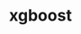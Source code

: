 ---
title: "xgboost"
layout: cache
categories: [package, develop]
meta: {"compilers": ["apple-clang@=16.0.0", "gcc@=13.2.0"], "num_specs": 17, "num_specs_by_stack": {"ml-darwin-aarch64-mps": 4, "ml-linux-aarch64-cpu": 5, "ml-linux-x86_64-cpu": 5, "root": 17}, "oss": ["sequoia", "ubuntu24.04"], "platforms": ["darwin", "linux"], "stacks": ["ml-darwin-aarch64-mps", "ml-linux-aarch64-cpu", "ml-linux-x86_64-cpu", "root"], "targets": ["aarch64", "x86_64_v3"], "versions": ["2.1.1"]}
spec_details: [{"compiler": "apple-clang@=16.0.0", "hash": "3aevbbuzsqknfzkjzluw7hb2dcqc4uzy", "os": "sequoia", "platform": "darwin", "size": "-", "stacks": ["root"], "target": "aarch64", "variants": ["build_system=cmake", "build_type=Release", "~cuda", "generator=ninja", "~ipo", "~nccl", "+openmp"], "versions": ["2.1.1"]}, {"compiler": "gcc@=13.2.0", "hash": "4hsatwvzzxjctx42sjsvlz75kjfms2v6", "os": "ubuntu24.04", "platform": "linux", "size": "-", "stacks": ["ml-linux-x86_64-cpu", "root"], "target": "x86_64_v3", "variants": ["build_system=cmake", "build_type=Release", "~cuda", "generator=ninja", "~ipo", "~nccl", "+openmp"], "versions": ["2.1.1"]}, {"compiler": "gcc@=13.2.0", "hash": "eoab52hskmth3b5bnnumzqnlrotbnpqd", "os": "ubuntu24.04", "platform": "linux", "size": "-", "stacks": ["ml-linux-x86_64-cpu", "root"], "target": "x86_64_v3", "variants": ["build_system=cmake", "build_type=Release", "~cuda", "generator=ninja", "~ipo", "~nccl", "+openmp"], "versions": ["2.1.1"]}, {"compiler": "gcc@=13.2.0", "hash": "fn35dmp7naou7ponh7eaate4giq5vxm3", "os": "ubuntu24.04", "platform": "linux", "size": "-", "stacks": ["ml-linux-aarch64-cpu", "root"], "target": "aarch64", "variants": ["build_system=cmake", "build_type=Release", "~cuda", "generator=ninja", "~ipo", "~nccl", "+openmp"], "versions": ["2.1.1"]}, {"compiler": "gcc@=13.2.0", "hash": "fq2m6e5qdik6ktajt5ifluooglsomwoc", "os": "ubuntu24.04", "platform": "linux", "size": "-", "stacks": ["ml-linux-aarch64-cpu", "root"], "target": "aarch64", "variants": ["build_system=cmake", "build_type=Release", "~cuda", "generator=ninja", "~ipo", "~nccl", "+openmp"], "versions": ["2.1.1"]}, {"compiler": "gcc@=13.2.0", "hash": "fttzbfn4pi3ff2ibbo3zpya26vnru4iy", "os": "ubuntu24.04", "platform": "linux", "size": "-", "stacks": ["ml-linux-x86_64-cpu", "root"], "target": "x86_64_v3", "variants": ["build_system=cmake", "build_type=Release", "~cuda", "generator=ninja", "~ipo", "~nccl", "+openmp"], "versions": ["2.1.1"]}, {"compiler": "apple-clang@=16.0.0", "hash": "fwsemtww4yerq4ai7vvugohgbc67likk", "os": "sequoia", "platform": "darwin", "size": "-", "stacks": ["ml-darwin-aarch64-mps", "root"], "target": "aarch64", "variants": ["build_system=cmake", "build_type=Release", "~cuda", "generator=ninja", "~ipo", "~nccl", "+openmp"], "versions": ["2.1.1"]}, {"compiler": "gcc@=13.2.0", "hash": "gsmevklaptprv3rsqwdph3veg6f5shxn", "os": "ubuntu24.04", "platform": "linux", "size": "-", "stacks": ["ml-linux-aarch64-cpu", "root"], "target": "aarch64", "variants": ["build_system=cmake", "build_type=Release", "~cuda", "generator=ninja", "~ipo", "~nccl", "+openmp"], "versions": ["2.1.1"]}, {"compiler": "gcc@=13.2.0", "hash": "gurcc6w56ks5je5dtid7dgqkhnnz2psm", "os": "ubuntu24.04", "platform": "linux", "size": "-", "stacks": ["ml-linux-x86_64-cpu", "root"], "target": "x86_64_v3", "variants": ["build_system=cmake", "build_type=Release", "~cuda", "generator=ninja", "~ipo", "~nccl", "+openmp"], "versions": ["2.1.1"]}, {"compiler": "gcc@=13.2.0", "hash": "kyx32e6wengzcyeyllpush4lla76unw6", "os": "ubuntu24.04", "platform": "linux", "size": "-", "stacks": ["ml-linux-aarch64-cpu", "root"], "target": "aarch64", "variants": ["build_system=cmake", "build_type=Release", "~cuda", "generator=ninja", "~ipo", "~nccl", "+openmp"], "versions": ["2.1.1"]}, {"compiler": "gcc@=13.2.0", "hash": "mznm7jtlfy5kci3mijgxitnx7xsk5d6s", "os": "ubuntu24.04", "platform": "linux", "size": "-", "stacks": ["root"], "target": "aarch64", "variants": ["build_system=cmake", "build_type=Release", "~cuda", "generator=ninja", "~ipo", "~nccl", "+openmp"], "versions": ["2.1.1"]}, {"compiler": "gcc@=13.2.0", "hash": "oto2ijtv26raa75zgfsdtzi3vqoxmyvh", "os": "ubuntu24.04", "platform": "linux", "size": "-", "stacks": ["root"], "target": "x86_64_v3", "variants": ["build_system=cmake", "build_type=Release", "~cuda", "generator=ninja", "~ipo", "~nccl", "+openmp"], "versions": ["2.1.1"]}, {"compiler": "gcc@=13.2.0", "hash": "pxx426ijyhwqys3o4d7ep22nmqgt7hfp", "os": "ubuntu24.04", "platform": "linux", "size": "-", "stacks": ["ml-linux-x86_64-cpu", "root"], "target": "x86_64_v3", "variants": ["build_system=cmake", "build_type=Release", "~cuda", "generator=ninja", "~ipo", "~nccl", "+openmp"], "versions": ["2.1.1"]}, {"compiler": "apple-clang@=16.0.0", "hash": "qhyce5pxbnexaqbwdvav6eky4tjmwdis", "os": "sequoia", "platform": "darwin", "size": "-", "stacks": ["ml-darwin-aarch64-mps", "root"], "target": "aarch64", "variants": ["build_system=cmake", "build_type=Release", "~cuda", "generator=ninja", "~ipo", "~nccl", "+openmp"], "versions": ["2.1.1"]}, {"compiler": "apple-clang@=16.0.0", "hash": "x3qhvklqaitbwpzvlqytwhwgrjnduirn", "os": "sequoia", "platform": "darwin", "size": "-", "stacks": ["ml-darwin-aarch64-mps", "root"], "target": "aarch64", "variants": ["build_system=cmake", "build_type=Release", "~cuda", "generator=ninja", "~ipo", "~nccl", "+openmp"], "versions": ["2.1.1"]}, {"compiler": "apple-clang@=16.0.0", "hash": "y46q7q6izqck3koiglghuikkh2tmnj5g", "os": "sequoia", "platform": "darwin", "size": "-", "stacks": ["ml-darwin-aarch64-mps", "root"], "target": "aarch64", "variants": ["build_system=cmake", "build_type=Release", "~cuda", "generator=ninja", "~ipo", "~nccl", "+openmp"], "versions": ["2.1.1"]}, {"compiler": "gcc@=13.2.0", "hash": "zbmbgt42k44oyisedzdbkndbw4bnntk5", "os": "ubuntu24.04", "platform": "linux", "size": "-", "stacks": ["ml-linux-aarch64-cpu", "root"], "target": "aarch64", "variants": ["build_system=cmake", "build_type=Release", "~cuda", "generator=ninja", "~ipo", "~nccl", "+openmp"], "versions": ["2.1.1"]}]
---
